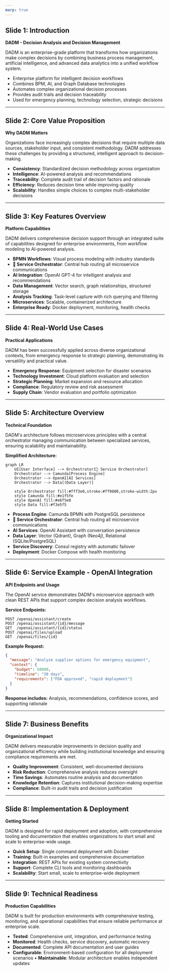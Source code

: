 ```yaml
---
marp: true
---
```


## Slide 1: Introduction
**DADM - Decision Analysis and Decision Management**

DADM is an enterprise-grade platform that transforms how organizations make complex decisions by combining business process management, artificial intelligence, and advanced data analytics into a unified workflow system.

- Enterprise platform for intelligent decision workflows
- Combines BPM, AI, and Graph Database technologies  
- Automates complex organizational decision processes
- Provides audit trails and decision traceability
- Used for emergency planning, technology selection, strategic decisions

---

## Slide 2: Core Value Proposition
**Why DADM Matters**

Organizations face increasingly complex decisions that require multiple data sources, stakeholder input, and consistent methodology. DADM addresses these challenges by providing a structured, intelligent approach to decision-making.

- **Consistency**: Standardized decision methodology across organization
- **Intelligence**: AI-powered analysis and recommendations
- **Traceability**: Complete audit trail of decision factors and rationale
- **Efficiency**: Reduces decision time while improving quality
- **Scalability**: Handles simple choices to complex multi-stakeholder decisions

---

## Slide 3: Key Features Overview
**Platform Capabilities**

DADM delivers comprehensive decision support through an integrated suite of capabilities designed for enterprise environments, from workflow modeling to AI-powered analysis.

- **BPMN Workflows**: Visual process modeling with industry standards
- **🎼 Service Orchestrator**: Central hub routing all microservice communications
- **AI Integration**: OpenAI GPT-4 for intelligent analysis and recommendations  
- **Data Management**: Vector search, graph relationships, structured storage
- **Analysis Tracking**: Task-level capture with rich querying and filtering
- **Microservices**: Scalable, containerized architecture
- **Enterprise Ready**: Docker deployment, monitoring, health checks

---

## Slide 4: Real-World Use Cases
**Practical Applications**

DADM has been successfully applied across diverse organizational contexts, from emergency response to strategic planning, demonstrating its versatility and practical value.

- **Emergency Response**: Equipment selection for disaster scenarios
- **Technology Investment**: Cloud platform evaluation and selection
- **Strategic Planning**: Market expansion and resource allocation
- **Compliance**: Regulatory review and risk assessment
- **Supply Chain**: Vendor evaluation and portfolio optimization

---

## Slide 5: Architecture Overview
**Technical Foundation**

DADM's architecture follows microservices principles with a central orchestrator managing communication between specialized services, ensuring scalability and maintainability.

**Simplified Architecture:**
```mermaid
graph LR
    UI[User Interface] --> Orchestrator[🎼 Service Orchestrator]
    Orchestrator --> Camunda[Process Engine]
    Orchestrator --> OpenAI[AI Services]
    Orchestrator --> Data[(Data Layer)]
    
    style Orchestrator fill:#fff3e0,stroke:#ff9800,stroke-width:2px
    style Camunda fill:#e1f5fe
    style OpenAI fill:#e8f5e8
    style Data fill:#f3e5f5
```

- **Process Engine**: Camunda BPMN with PostgreSQL persistence
- **🎼 Service Orchestrator**: Central hub routing all microservice communications
- **AI Services**: OpenAI Assistant with conversation persistence
- **Data Layer**: Vector (Qdrant), Graph (Neo4j), Relational (SQLite/PostgreSQL)
- **Service Discovery**: Consul registry with automatic failover
- **Deployment**: Docker Compose with health monitoring

---

## Slide 6: Service Example - OpenAI Integration
**API Endpoints and Usage**

The OpenAI service demonstrates DADM's microservice approach with clean REST APIs that support complex decision analysis workflows.

**Service Endpoints:**
```
POST /openai/assistant/create
POST /openai/assistant/{id}/message
GET  /openai/assistant/{id}/status
POST /openai/files/upload
GET  /openai/files/{id}
```

**Example Request:**
```json
{
  "message": "Analyze supplier options for emergency equipment",
  "context": {
    "budget": 50000,
    "timeline": "30 days",
    "requirements": ["FDA approved", "rapid deployment"]
  }
}
```

**Response includes:** Analysis, recommendations, confidence scores, and supporting rationale

---

## Slide 7: Business Benefits
**Organizational Impact**

DADM delivers measurable improvements in decision quality and organizational efficiency while building institutional knowledge and ensuring compliance requirements are met.

- **Quality Improvement**: Consistent, well-documented decisions
- **Risk Reduction**: Comprehensive analysis reduces oversight
- **Time Savings**: Automates routine analysis and documentation
- **Knowledge Retention**: Captures institutional decision-making expertise
- **Compliance**: Built-in audit trails and decision justification

---

## Slide 8: Implementation & Deployment
**Getting Started**

DADM is designed for rapid deployment and adoption, with comprehensive tooling and documentation that enables organizations to start small and scale to enterprise-wide usage.

- **Quick Setup**: Single command deployment with Docker
- **Training**: Built-in examples and comprehensive documentation
- **Integration**: REST APIs for existing system connectivity  
- **Support**: Complete CLI tools and monitoring dashboards
- **Scalability**: Start small, scale to enterprise-wide deployment

---

## Slide 9: Technical Readiness
**Production Capabilities**

DADM is built for production environments with comprehensive testing, monitoring, and operational capabilities that ensure reliable performance at enterprise scale.

- **Tested**: Comprehensive unit, integration, and performance testing
- **Monitored**: Health checks, service discovery, automatic recovery
- **Documented**: Complete API documentation and user guides
- **Configurable**: Environment-based configuration for all deployment scenarios
• **Maintainable**: Modular architecture enables independent updates